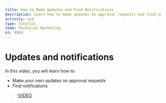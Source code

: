 ```yaml
---
title: How to Make Updates and Find Notifications
description: Learn how to make updates on approval requests and find your notifications.
activity: use
type: Tutorial
team: Technical Marketing
kt: 8809
---
```

# Updates and notifications

In this video, you will learn how to:

* Make your own updates on approval requests
* Find notifications

>[!VIDEO](https://video.tv.adobe.com/v/335109/?quality=12)

<!---
learn more URLS
Tag others on updates
Update work
--->

